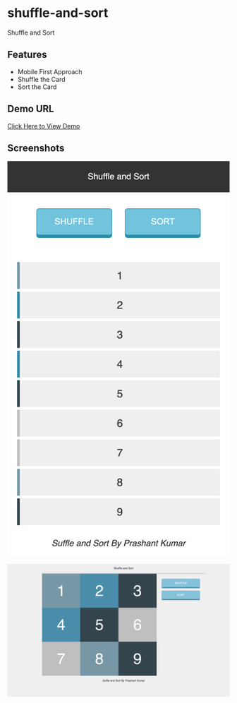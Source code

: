 # shuffle-and-sort

Shuffle and Sort

## Features

- Mobile First Approach
- Shuffle the Card
- Sort the Card

## Demo URL

[Click Here to View Demo](https://prashantkishere.github.io/shuffle-and-sort/)

## Screenshots

![Mobile View](https://github.com/PrashantKIsHere/shuffle-and-sort/blob/main/mobile.png?raw=true)

![Desktop View](https://github.com/PrashantKIsHere/shuffle-and-sort/blob/main/desktop.png?raw=true)

